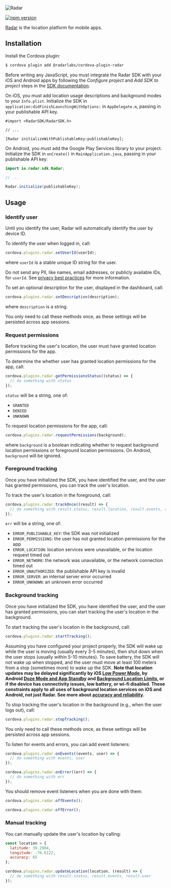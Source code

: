 ![Radar](https://raw.githubusercontent.com/radarlabs/cordova-plugin-radar/master/logo.png)

[![npm version](https://badge.fury.io/js/%40radarlabs%2Fcordova-plugin-radar.svg)](https://badge.fury.io/js/%40radarlabs%2Fcordova-plugin-radar.svg)

[Radar](https://radar.io) is the location platform for mobile apps.

## Installation

Install the Cordova plugin:

```bash
$ cordova plugin add @radarlabs/cordova-plugin-radar
```

Before writing any JavaScript, you must integrate the Radar SDK with your iOS and Android apps by following the *Configure project* and *Add SDK to project* steps in the [SDK documentation](https://radar.io/documentation/sdk).

On iOS, you must add location usage descriptions and background modes to your `Info.plist`. Initialize the SDK in `application:didFinishLaunchingWithOptions:` in `AppDelegate.m`, passing in your publishable API key.

```objc
#import <RadarSDK/RadarSDK.h>

// ...

[Radar initializeWithPublishableKey:publishableKey];
```

On Android, you must add the Google Play Services library to your project. Initialize the SDK in `onCreate()` in `MainApplication.java`, passing in your publishable API key:

```java
import io.radar.sdk.Radar;

// ...

Radar.initialize(publishableKey);
```

## Usage

### Identify user

Until you identify the user, Radar will automatically identify the user by device ID.

To identify the user when logged in, call:

```js
cordova.plugins.radar.setUserId(userId);
```

where `userId` is a stable unique ID string for the user.

Do not send any PII, like names, email addresses, or publicly available IDs, for `userId`. See [privacy best practices](https://help.radar.io/privacy/what-are-privacy-best-practices-for-radar) for more information.

To set an optional description for the user, displayed in the dashboard, call:

```js
cordova.plugins.radar.setDescription(description);
```

where `description` is a string.

You only need to call these methods once, as these settings will be persisted across app sessions.

### Request permissions

Before tracking the user's location, the user must have granted location permissions for the app.

To determine the whether user has granted location permissions for the app, call:

```js
cordova.plugins.radar.getPermissionsStatus((status) => {
  // do something with status
});
```

`status` will be a string, one of:

- `GRANTED`
- `DENIED`
- `UNKNOWN`

To request location permissions for the app, call:

```js
cordova.plugins.radar.requestPermissions(background);
```

where `background` is a boolean indicating whether to request background location permissions or foreground location permissions. On Android, `background` will be ignored.

### Foreground tracking

Once you have initialized the SDK, you have identified the user, and the user has granted permissions, you can track the user's location.

To track the user's location in the foreground, call:

```js
cordova.plugins.radar.trackOnce((result) => {
  // do something with result.status, result.location, result.events, result.user
});
```

`err` will be a string, one of:

- `ERROR_PUBLISHABLE_KEY`: the SDK was not initialized
- `ERROR_PERMISSIONS`: the user has not granted location permissions for the app
- `ERROR_LOCATION`: location services were unavailable, or the location request timed out
- `ERROR_NETWORK`: the network was unavailable, or the network connection timed out
- `ERROR_UNAUTHORIZED`: the publishable API key is invalid
- `ERROR_SERVER`: an internal server error occurred
- `ERROR_UNKNOWN`: an unknown error occurred

### Background tracking

Once you have initialized the SDK, you have identified the user, and the user has granted permissions, you can start tracking the user's location in the background.

To start tracking the user's location in the background, call:

```js
cordova.plugins.radar.startTracking();
```

Assuming you have configured your project properly, the SDK will wake up while the user is moving (usually every 3-5 minutes), then shut down when the user stops (usually within 5-10 minutes). To save battery, the SDK will not wake up when stopped, and the user must move at least 100 meters from a stop (sometimes more) to wake up the SDK. **Note that location updates may be delayed significantly by iOS [Low Power Mode](https://support.apple.com/en-us/HT205234), by Android [Doze Mode and App Standby](https://developer.android.com/training/monitoring-device-state/doze-standby.html) and [Background Location Limits](https://developer.android.com/about/versions/oreo/background-location-limits.html), or if the device has connectivity issues, low battery, or wi-fi disabled. These constraints apply to all uses of background location services on iOS and Android, not just Radar. See more about [accuracy and reliability](https://radar.io/documentation/sdk#accuracy).**

To stop tracking the user's location in the background (e.g., when the user logs out), call:

```js
cordova.plugins.radar.stopTracking();
```

You only need to call these methods once, as these settings will be persisted across app sessions.

To listen for events and errors, you can add event listeners:

```js
cordova.plugins.radar.onEvents((events, user) => {
  // do something with events, user
});

cordova.plugins.radar.onError((err) => {
  // do something with err
});
```

You should remove event listeners when you are done with them:

```js
cordova.plugins.radar.offEvents();

cordova.plugins.radar.offError();
```

### Manual tracking

You can manually update the user's location by calling:

```js
const location = {
  latitude: 39.2904,
  longitude: -76.6122,
  accuracy: 65
};

cordova.plugins.radar.updateLocation(location, (result) => {
  // do something with result.status, result.events, result.user
});
```
